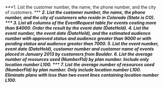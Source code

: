 ***1. List the customer number, the name, the phone number, and the city of customers. ***
***2. List the customer number, the name, the phone number, and the city of customers who reside in Colorado (State is CO). ***
***3. List all columns of the EventRequest table for events costing more than $4000.  Order the result by the event date (DateHeld).***
***4. List the event number, the event date (DateHeld), and the estimated audience number with approved status and audience greater than 9000 or with pending status and audience greater than 7000.***
***5. List the event number, event date (DateHeld), customer number and customer name of events placed in January 2013 by customers from Boulder.***
***6. List the average number of resources used (NumberFld) by plan number. Include only location number L100.***
*** 7. List the average number of resources used (NumberFld) by plan number. Only include location number L100. Eliminate plans with less than two event lines containing location number L100.***
